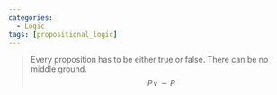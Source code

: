 ```yaml
---
categories:
  - Logic 
tags: [propositional_logic]
---
```


 > 
 > Every proposition has to be either true or false. There can be no middle ground.
 > $$
 > P \lor \sim P
 > $$
